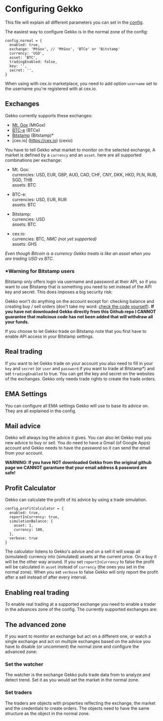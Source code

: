 # Configuring Gekko

This file will explain all different parameters you can set in the [config](https://github.com/askmike/gekko/blob/master/config.js).

The easiest way to configure Gekko is in the normal zone of the config:

    config.normal = {
      enabled: true,
      exchange: 'MtGox', // 'MtGox', 'BTCe' or 'Bitstamp'
      currency: 'USD',
      asset: 'BTC',
      tradingEnabled: false,
      key: '',
      secret: '',
    }

When using with cex.io marketplace, you need to add option `username` set to the username you're registered with at cex.io.

## Exchanges

Gekko currently supports these exchanges:

* [Mt. Gox](https://mtgox.com) (MtGox)
* [BTC-e](https://btc-e.com) (BTCe)
* [Bitstamp](https://bitstamp.com) (Bitstamp)*
* [cex.io] (https://cex.io) (cexio)

You have to tell Gekko what market to monitor on the selected exchange, A market is defined by a `currency` and an `asset`. here are all supported combinations per exchange:

* Mt. Gox:  
  currencies: USD, EUR, GBP, AUD, CAD, CHF, CNY, DKK, HKD, PLN, RUB, SGD, THB  
  assets: BTC

* BTC-e:  
  currencies: USD, EUR, RUR  
  assets: BTC

* Bitstamp:  
  currencies: USD  
  assets: BTC
  
* cex.io:  
  currencies: BTC, *NMC (not yet supported)*  
  assets: GHS

*Even though Bitcoin is a currency Gekko treats is like an asset when you are trading USD vs BTC.*

### *Warning for Bitstamp users

Bitstamp only offers login via username and password at their API, so if you want to use Bitstamp that is something you need to set instead of the API key and secret. This does imposes a big security risk:

Gekko won't do anything on the account except for: checking balance and creating buy / sell orders (don't take my word: [check the code yourself](https://github.com/askmike/gekko)). **If you have not downloaded Gekko directly from this Github repo I CANNOT guarantee that malicious code has not been added that will withdraw all your funds.**

If you choose to let Gekko trade on Bitstamp note that you first have to enable API access in your Bitstamp settings.

## Real trading

If you want to let Gekko trade on your account you also need to fill in your `key` and `secret` (or `user` and `password` if you want to trade at Bitstamp*) and set `tradingEnabled` to true. You can get the key and secret on the websites of the exchanges. Gekko only needs trade rights to create the trade orders.

## EMA Settings

You can configure all EMA settings Gekko will use to base its advice on. They are all explained in the config.

## Mail advice

Gekko will always log the advice it gives. You can also let Gekko mail you new advice to buy or sell. You do need to have a Gmail (of Google Apps) account and Gekko needs to have the password so it can send the email from your account.

**WARNING: If you have NOT downloaded Gekko from the original github page we CANNOT garantuee that your email address & password are safe!**


## Profit Calculator

Gekko can calculate the profit of its advice by using a trade simulation.

    config.profitCalculator = {
      enabled: true,
      reportInCurrency: true,
      simulationBalance: {
        asset: 1,
        currency: 100,
      },
      verbose: true
    }

The calculator listens to Gekko's advice and on a sell it will swap all (simulated) currency into (simulated) assets at the current price. On a buy it will be the other way around. If you set `reportInCurrency` to false the profit will be calculated in `asset` instead of `currency` (the ones you set in the normal zone). When you set `verbose` to false Gekko will only report the profit after a sell instead of after every interval.


## Enabling real trading

To enable real trading at a supported exchange you need to enable a trader in the advances zone of the config. The currently supported exchanges are:

## The advanced zone

If you want to monitor an exchange but act on a different one, or watch a single exchange and act on multiple exchanges based on the advice you have to disable (or uncomment) the normal zone and configure the advanced zone: 

### Set the watcher

The watcher is the exchange Gekko pulls trade data from to analyze and detect trend. Set it as you would set the market in the normal zone.

### Set traders

The traders are objects with properties reflecting the exchange, the market and the credentials to create orders. The objects need to have the same structure as the object in the normal zone.